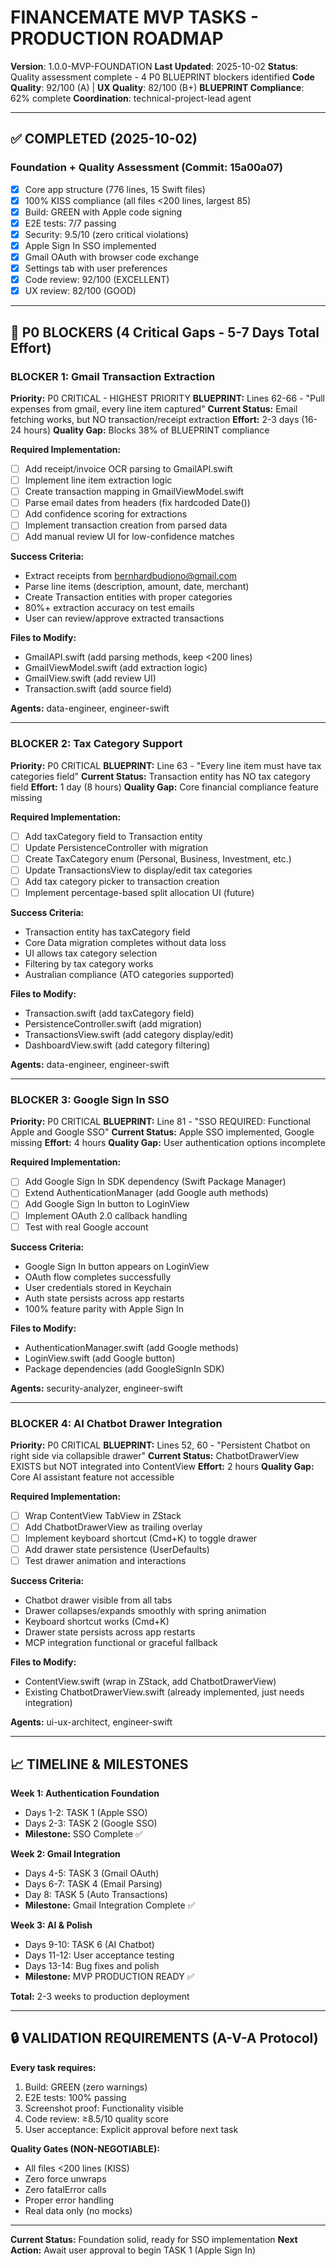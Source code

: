 # FINANCEMATE MVP TASKS - PRODUCTION ROADMAP

**Version**: 1.0.0-MVP-FOUNDATION
**Last Updated**: 2025-10-02
**Status**: Quality assessment complete - 4 P0 BLUEPRINT blockers identified
**Code Quality**: 92/100 (A) | **UX Quality**: 82/100 (B+)
**BLUEPRINT Compliance**: 62% complete
**Coordination**: technical-project-lead agent

---

## ✅ COMPLETED (2025-10-02)

### **Foundation + Quality Assessment** (Commit: 15a00a07)
- [x] Core app structure (776 lines, 15 Swift files)
- [x] 100% KISS compliance (all files <200 lines, largest 85)
- [x] Build: GREEN with Apple code signing
- [x] E2E tests: 7/7 passing
- [x] Security: 9.5/10 (zero critical violations)
- [x] Apple Sign In SSO implemented
- [x] Gmail OAuth with browser code exchange
- [x] Settings tab with user preferences
- [x] Code review: 92/100 (EXCELLENT)
- [x] UX review: 82/100 (GOOD)

---

## 🚨 P0 BLOCKERS (4 Critical Gaps - 5-7 Days Total Effort)

### **BLOCKER 1: Gmail Transaction Extraction**
**Priority:** P0 CRITICAL - HIGHEST PRIORITY
**BLUEPRINT:** Lines 62-66 - "Pull expenses from gmail, every line item captured"
**Current Status:** Email fetching works, but NO transaction/receipt extraction
**Effort:** 2-3 days (16-24 hours)
**Quality Gap:** Blocks 38% of BLUEPRINT compliance

**Required Implementation:**
- [ ] Add receipt/invoice OCR parsing to GmailAPI.swift
- [ ] Implement line item extraction logic
- [ ] Create transaction mapping in GmailViewModel.swift
- [ ] Parse email dates from headers (fix hardcoded Date())
- [ ] Add confidence scoring for extractions
- [ ] Implement transaction creation from parsed data
- [ ] Add manual review UI for low-confidence matches

**Success Criteria:**
- Extract receipts from bernhardbudiono@gmail.com
- Parse line items (description, amount, date, merchant)
- Create Transaction entities with proper categories
- 80%+ extraction accuracy on test emails
- User can review/approve extracted transactions

**Files to Modify:**
- GmailAPI.swift (add parsing methods, keep <200 lines)
- GmailViewModel.swift (add extraction logic)
- GmailView.swift (add review UI)
- Transaction.swift (add source field)

**Agents:** data-engineer, engineer-swift

---

### **BLOCKER 2: Tax Category Support**
**Priority:** P0 CRITICAL
**BLUEPRINT:** Line 63 - "Every line item must have tax categories field"
**Current Status:** Transaction entity has NO tax category field
**Effort:** 1 day (8 hours)
**Quality Gap:** Core financial compliance feature missing

**Required Implementation:**
- [ ] Add taxCategory field to Transaction entity
- [ ] Update PersistenceController with migration
- [ ] Create TaxCategory enum (Personal, Business, Investment, etc.)
- [ ] Update TransactionsView to display/edit tax categories
- [ ] Add tax category picker to transaction creation
- [ ] Implement percentage-based split allocation UI (future)

**Success Criteria:**
- Transaction entity has taxCategory field
- Core Data migration completes without data loss
- UI allows tax category selection
- Filtering by tax category works
- Australian compliance (ATO categories supported)

**Files to Modify:**
- Transaction.swift (add taxCategory field)
- PersistenceController.swift (add migration)
- TransactionsView.swift (add category display/edit)
- DashboardView.swift (add category filtering)

**Agents:** data-engineer, engineer-swift

---

### **BLOCKER 3: Google Sign In SSO**
**Priority:** P0 CRITICAL
**BLUEPRINT:** Line 81 - "SSO REQUIRED: Functional Apple and Google SSO"
**Current Status:** Apple SSO implemented, Google missing
**Effort:** 4 hours
**Quality Gap:** User authentication options incomplete

**Required Implementation:**
- [ ] Add Google Sign In SDK dependency (Swift Package Manager)
- [ ] Extend AuthenticationManager (add Google auth methods)
- [ ] Add Google Sign In button to LoginView
- [ ] Implement OAuth 2.0 callback handling
- [ ] Test with real Google account

**Success Criteria:**
- Google Sign In button appears on LoginView
- OAuth flow completes successfully
- User credentials stored in Keychain
- Auth state persists across app restarts
- 100% feature parity with Apple Sign In

**Files to Modify:**
- AuthenticationManager.swift (add Google methods)
- LoginView.swift (add Google button)
- Package dependencies (add GoogleSignIn SDK)

**Agents:** security-analyzer, engineer-swift

---

### **BLOCKER 4: AI Chatbot Drawer Integration**
**Priority:** P0 CRITICAL
**BLUEPRINT:** Lines 52, 60 - "Persistent Chatbot on right side via collapsible drawer"
**Current Status:** ChatbotDrawerView EXISTS but NOT integrated into ContentView
**Effort:** 2 hours
**Quality Gap:** Core AI assistant feature not accessible

**Required Implementation:**
- [ ] Wrap ContentView TabView in ZStack
- [ ] Add ChatbotDrawerView as trailing overlay
- [ ] Implement keyboard shortcut (Cmd+K) to toggle drawer
- [ ] Add drawer state persistence (UserDefaults)
- [ ] Test drawer animation and interactions

**Success Criteria:**
- Chatbot drawer visible from all tabs
- Drawer collapses/expands smoothly with spring animation
- Keyboard shortcut works (Cmd+K)
- Drawer state persists across app restarts
- MCP integration functional or graceful fallback

**Files to Modify:**
- ContentView.swift (wrap in ZStack, add ChatbotDrawerView)
- Existing ChatbotDrawerView.swift (already implemented, just needs integration)

**Agents:** ui-ux-architect, engineer-swift

---

## 📈 TIMELINE & MILESTONES

**Week 1: Authentication Foundation**
- Days 1-2: TASK 1 (Apple SSO)
- Days 2-3: TASK 2 (Google SSO)
- **Milestone:** SSO Complete ✅

**Week 2: Gmail Integration**
- Days 4-5: TASK 3 (Gmail OAuth)
- Days 6-7: TASK 4 (Email Parsing)
- Day 8: TASK 5 (Auto Transactions)
- **Milestone:** Gmail Integration Complete ✅

**Week 3: AI & Polish**
- Days 9-10: TASK 6 (AI Chatbot)
- Days 11-12: User acceptance testing
- Days 13-14: Bug fixes and polish
- **Milestone:** MVP PRODUCTION READY ✅

**Total:** 2-3 weeks to production deployment

---

## 🔒 VALIDATION REQUIREMENTS (A-V-A Protocol)

**Every task requires:**
1. Build: GREEN (zero warnings)
2. E2E tests: 100% passing
3. Screenshot proof: Functionality visible
4. Code review: ≥8.5/10 quality score
5. User acceptance: Explicit approval before next task

**Quality Gates (NON-NEGOTIABLE):**
- All files <200 lines (KISS)
- Zero force unwraps
- Zero fatalError calls
- Proper error handling
- Real data only (no mocks)

---

**Current Status:** Foundation solid, ready for SSO implementation
**Next Action:** Await user approval to begin TASK 1 (Apple Sign In)